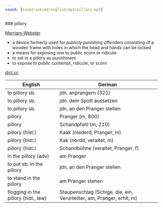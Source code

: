 ```yaml
---
sound: [sound:ankimd/english/mp3/pillory.mp3]
---
```


\### pillory

[Merriam-Webster](https://www.merriam-webster.com/dictionary/pillory)

- a device formerly used for publicly punishing offenders consisting of a wooden frame with holes in which the head and hands can be locked
- a means for exposing one to public scorn or ridicule
- to set in a pillory as punishment
- to expose to public contempt, ridicule, or scorn

[dict.cc](https://www.dict.cc/pillory)

| English        | German       |
| -------------- | ------------ |
| to pillory sb. | jdn. anprangern (321) |
| to pillory sb. | jdn. dem Spott aussetzen |
| to pillory sb. | jdn. an den Pranger stellen |
| pillory | Pranger (m, 800) |
| pillory | Schandpfahl (m, 210) |
| pillory (hist.) | Kaak (niederd, Pranger, m) |
| pillory (hist.) | Kak (nordd, veraltet, m) |
| pillory (hist.) | Schandbühne (veraltet, Pranger, f) |
| in the pillory (adv) | am Pranger |
| to put sb. in the pillory | jdn. an den Pranger stellen |
| to stand in the pillory | am Pranger stehen |
| flogging in the pillory (hist., law) | Staupenschlag (Schlge, die, ein, Verurteilter, am, Pranger, erhlt, m) |
